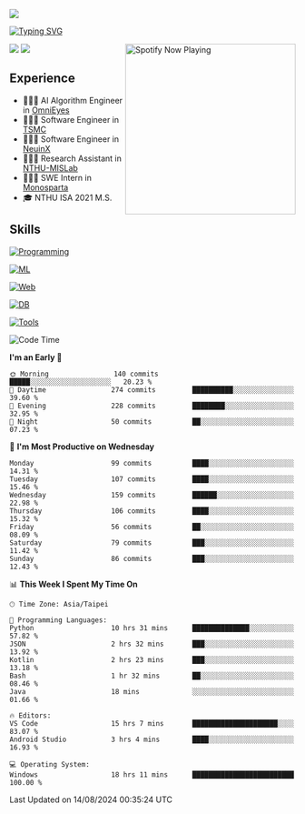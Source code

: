 ![](https://komarev.com/ghpvc/?username=peter0512lee&color=ff69b4)

[![Typing SVG](https://readme-typing-svg.herokuapp.com?color=F742BA&size=20&lines=Hi!+I'm+JYL)](https://git.io/typing-svg)

[<img src="https://spotify-now-playing.peter0512lee.vercel.app/api/spotify-playing" alt="Spotify Now Playing" width="300" align="right" />](https://open.spotify.com/user/21iyoswqgnkoe7peuesmqnhgy)

![](https://leetcard.jacoblin.cool/peter0512lee?theme=dark)
![](https://github-readme-activity-graph.vercel.app/graph?username=peter0512lee&theme=github)

## Experience
- 🧑🏻‍💻 AI Algorithm Engineer in [OmniEyes](https://www.theomnieyes.com/)
- 🧑🏻‍💻 Software Engineer in [TSMC](https://www.tsmc.com/)
- 🧑🏻‍💻 Software Engineer in [NeuinX](https://neuinx.com/)
- 🧑🏻‍💻 Research Assistant in [NTHU-MISLab](https://mislab.cs.nthu.edu.tw/)
- 🧑🏻‍💻 SWE Intern in [Monosparta](https://monosparta.org/)
- 🎓 NTHU ISA 2021 M.S.

## Skills
[![Programming](https://skillicons.dev/icons?i=py,kotlin,js)](https://skillicons.dev)

[![ML](https://skillicons.dev/icons?i=pytorch,opencv,sklearn)](https://skillicons.dev)

[![Web](https://skillicons.dev/icons?i=html,css,react,tailwind,nodejs,vite)](https://skillicons.dev)

[![DB](https://skillicons.dev/icons?i=firebase,sqlite,mysql,mongodb)](https://skillicons.dev)

[![Tools](https://skillicons.dev/icons?i=git,github,githubactions,vercel,docker,kubernetes,vscode,postman,anaconda,androidstudio)](https://skillicons.dev)

<!--
<table><tr><td valign="top" width="50%">

<img src="https://github-readme-stats-sigma-five.vercel.app/api?username=peter0512lee&hide_border=true&show_icons=true&locale=en&layout=compact&theme=dracula" align="left" style="width: 100%" />

</td><td valign="top" width="50%">

<img src="https://github-readme-stats-sigma-five.vercel.app/api/top-langs?username=peter0512lee&hide_border=true&show_icons=true&locale=en&layout=compact&theme=dracula" align="left" style="width: 100%" />

</td></tr></table>  
-->

<!--START_SECTION:waka-->
![Code Time](http://img.shields.io/badge/Code%20Time-1%2C215%20hrs%206%20mins-blue)

**I'm an Early 🐤** 

```text
🌞 Morning                140 commits         █████░░░░░░░░░░░░░░░░░░░░   20.23 % 
🌆 Daytime                274 commits         ██████████░░░░░░░░░░░░░░░   39.60 % 
🌃 Evening                228 commits         ████████░░░░░░░░░░░░░░░░░   32.95 % 
🌙 Night                  50 commits          ██░░░░░░░░░░░░░░░░░░░░░░░   07.23 % 
```
📅 **I'm Most Productive on Wednesday** 

```text
Monday                   99 commits          ████░░░░░░░░░░░░░░░░░░░░░   14.31 % 
Tuesday                  107 commits         ████░░░░░░░░░░░░░░░░░░░░░   15.46 % 
Wednesday                159 commits         ██████░░░░░░░░░░░░░░░░░░░   22.98 % 
Thursday                 106 commits         ████░░░░░░░░░░░░░░░░░░░░░   15.32 % 
Friday                   56 commits          ██░░░░░░░░░░░░░░░░░░░░░░░   08.09 % 
Saturday                 79 commits          ███░░░░░░░░░░░░░░░░░░░░░░   11.42 % 
Sunday                   86 commits          ███░░░░░░░░░░░░░░░░░░░░░░   12.43 % 
```


📊 **This Week I Spent My Time On** 

```text
🕑︎ Time Zone: Asia/Taipei

💬 Programming Languages: 
Python                   10 hrs 31 mins      ██████████████░░░░░░░░░░░   57.82 % 
JSON                     2 hrs 32 mins       ███░░░░░░░░░░░░░░░░░░░░░░   13.92 % 
Kotlin                   2 hrs 23 mins       ███░░░░░░░░░░░░░░░░░░░░░░   13.18 % 
Bash                     1 hr 32 mins        ██░░░░░░░░░░░░░░░░░░░░░░░   08.46 % 
Java                     18 mins             ░░░░░░░░░░░░░░░░░░░░░░░░░   01.66 % 

🔥 Editors: 
VS Code                  15 hrs 7 mins       █████████████████████░░░░   83.07 % 
Android Studio           3 hrs 4 mins        ████░░░░░░░░░░░░░░░░░░░░░   16.93 % 

💻 Operating System: 
Windows                  18 hrs 11 mins      █████████████████████████   100.00 % 
```


 Last Updated on 14/08/2024 00:35:24 UTC
<!--END_SECTION:waka-->


<!--
**peter0512lee/peter0512lee** is a ✨ _special_ ✨ repository because its `README.md` (this file) appears on your GitHub profile.

